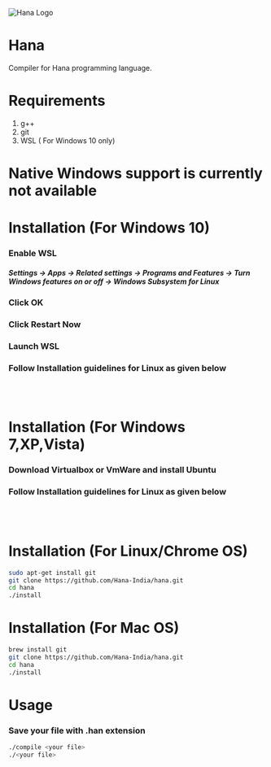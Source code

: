 ![ Hana Logo ](https://github.com/Hana-India/hanaindia.github.io/blob/master/hana.jpg)
# Hana
Compiler for Hana programming language.
# Requirements
1. g++ 
2. git 
3. WSL ( For Windows 10 only)

# Native Windows support is currently not available

# Installation (For Windows 10)
### Enable WSL <br>
##### Settings -> Apps -> Related settings -> Programs and Features -> Turn Windows features on or off -> Windows Subsystem for Linux <br>
### Click OK <br>
### Click Restart Now <br>
### Launch WSL <br>
### Follow Installation guidelines for Linux as given below <br>
<br>
<br>

# Installation (For Windows 7,XP,Vista)
### Download Virtualbox or VmWare and install Ubuntu <br>
### Follow Installation guidelines for Linux as given below <br>
<br>
<br>

# Installation (For Linux/Chrome OS)
```bash
sudo apt-get install git
git clone https://github.com/Hana-India/hana.git
cd hana
./install
```
# Installation (For Mac OS)
```bash
brew install git
git clone https://github.com/Hana-India/hana.git
cd hana
./install
```

# Usage

### Save your file with .han extension
```bash
./compile <your file>
./<your file>
```

